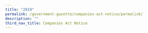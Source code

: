 ```yaml
---
title: "2019"
permalink: /government-gazette/companies-act-notice/permalink/
description: ""
third_nav_title: Companies Act Notice
---
```

